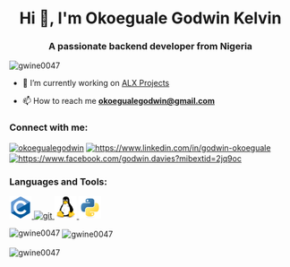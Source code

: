 <h1 align="center">Hi 👋, I'm Okoeguale Godwin Kelvin</h1>
<h3 align="center">A passionate backend developer from Nigeria</h3>

<p align="left"> <img src="https://komarev.com/ghpvc/?username=gwine0047&label=Profile%20views&color=0e75b6&style=flat" alt="gwine0047" /> </p>

- 🔭 I’m currently working on [ALX Projects](https://intranet.alxswe.com/projects)

- 📫 How to reach me **okoegualegodwin@gmail.com**
  
<h3 align="left">Connect with me:</h3>
<p align="left">
<a href="https://twitter.com/okoegualegodwin" target="blank"><img align="center" src="https://raw.githubusercontent.com/rahuldkjain/github-profile-readme-generator/master/src/images/icons/Social/twitter.svg" alt="okoegualegodwin" height="30" width="40" /></a>
<a href="https://linkedin.com/in/https://www.linkedin.com/in/godwin-okoeguale" target="blank"><img align="center" src="https://raw.githubusercontent.com/rahuldkjain/github-profile-readme-generator/master/src/images/icons/Social/linked-in-alt.svg" alt="https://www.linkedin.com/in/godwin-okoeguale" height="30" width="40" /></a>
<a href="https://fb.com/https://www.facebook.com/godwin.davies?mibextid=2jq9oc" target="blank"><img align="center" src="https://raw.githubusercontent.com/rahuldkjain/github-profile-readme-generator/master/src/images/icons/Social/facebook.svg" alt="https://www.facebook.com/godwin.davies?mibextid=2jq9oc" height="30" width="40" /></a>
</p>

<h3 align="left">Languages and Tools:</h3>
<p align="left"> <a href="https://www.cprogramming.com/" target="_blank" rel="noreferrer"> <img src="https://raw.githubusercontent.com/devicons/devicon/master/icons/c/c-original.svg" alt="c" width="40" height="40"/> </a> <a href="https://git-scm.com/" target="_blank" rel="noreferrer"> <img src="https://www.vectorlogo.zone/logos/git-scm/git-scm-icon.svg" alt="git" width="40" height="40"/> </a> <a href="https://www.linux.org/" target="_blank" rel="noreferrer"> <img src="https://raw.githubusercontent.com/devicons/devicon/master/icons/linux/linux-original.svg" alt="linux" width="40" height="40"/> </a> <a href="https://www.python.org" target="_blank" rel="noreferrer"> <img src="https://raw.githubusercontent.com/devicons/devicon/master/icons/python/python-original.svg" alt="python" width="40" height="40"/> </a> </p>

<p><img align="left" src="https://github-readme-stats.vercel.app/api/top-langs?username=gwine0047&show_icons=true&locale=en&layout=compact" alt="gwine0047" /></p>

<p>&nbsp;<img align="center" src="https://github-readme-stats.vercel.app/api?username=gwine0047&show_icons=true&locale=en" alt="gwine0047" /></p>

<p><img align="center" src="https://github-readme-streak-stats.herokuapp.com/?user=gwine0047&" alt="gwine0047" /></p>
